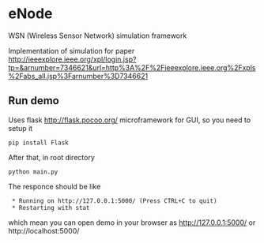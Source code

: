 # eNode

WSN (Wireless Sensor Network) simulation framework

Implementation of simulation for paper http://ieeexplore.ieee.org/xpl/login.jsp?tp=&arnumber=7346621&url=http%3A%2F%2Fieeexplore.ieee.org%2Fxpls%2Fabs_all.jsp%3Farnumber%3D7346621

## Run demo

Uses flask http://flask.pocoo.org/ microframework for GUI, so you need to setup it
```
pip install Flask
```

After that, in root directory 
```
python main.py
```

The responce should be like 
```
 * Running on http://127.0.0.1:5000/ (Press CTRL+C to quit)
 * Restarting with stat
```
which mean you can open demo in your browser as http://127.0.0.1:5000/ or http://localhost:5000/
